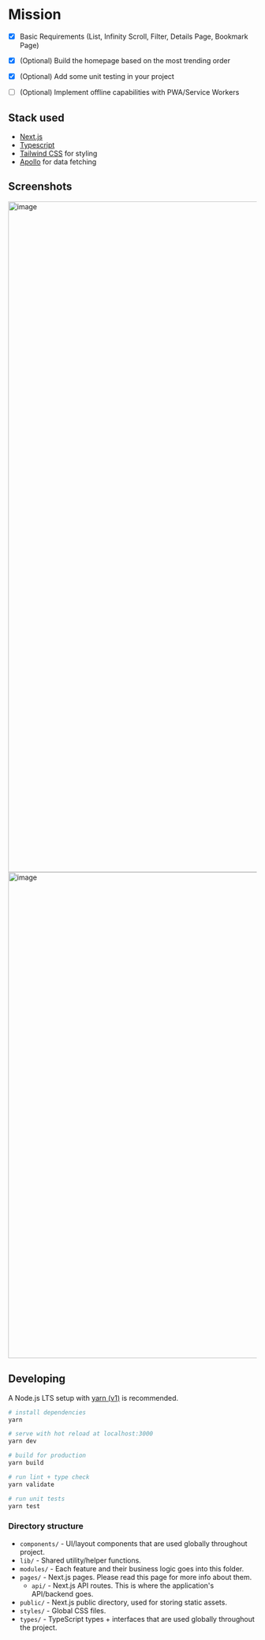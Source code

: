 # Mission

- [x] Basic Requirements (List, Infinity Scroll, Filter, Details Page, Bookmark Page)
- [x] (Optional) Build the homepage based on the most trending order
- [x] (Optional) Add some unit testing in your project
- [ ] (Optional) Implement offline capabilities with PWA/Service Workers


## Stack used

- [Next.js](https://nextjs.org/)
- [Typescript](https://typescriptlang.org/)
- [Tailwind CSS](https://tailwindcss.com/) for styling
- [Apollo](https://www.apollographql.com/) for data fetching

## Screenshots

<img width="1359" alt="image" src="https://user-images.githubusercontent.com/55099418/230683500-064519fe-7079-4eeb-9b19-03021718b637.png">
<img width="985" alt="image" src="https://user-images.githubusercontent.com/55099418/230683565-585c692a-ae83-48de-a3f1-ad7c28eb8a4b.png">


## Developing

A Node.js LTS setup with [yarn (v1)](https://yarnpkg.com/) is recommended.

```bash
# install dependencies
yarn

# serve with hot reload at localhost:3000
yarn dev

# build for production
yarn build

# run lint + type check
yarn validate

# run unit tests
yarn test
```

### Directory structure

- `components/` - UI/layout components that are used globally throughout project.
- `lib/` - Shared utility/helper functions.
- `modules/` - Each feature and their business logic goes into this folder.
- `pages/` - Next.js pages. Please read this page for more info about them.
  - `api/` - Next.js API routes. This is where the application's API/backend goes.
- `public/` - Next.js public directory, used for storing static assets.
- `styles/` - Global CSS files.
- `types/` - TypeScript types + interfaces that are used globally throughout the project.
